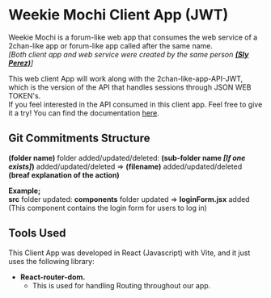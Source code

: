 # Weekie Mochi Client App (JWT)

Weekie Mochi is a forum-like web app that consumes the web service of a 2chan-like app or forum-like app called after the same name.<br>
*[Both client app and web service were created by the same person [__(Sly Perez)__](https://github.com/Sly-Perez)]*<br>

This web client App will work along with the 2chan-like-app-API-JWT, which is the version of the API that handles sessions through JSON WEB TOKEN's.<br>
If you feel interested in the API consumed in this client app. Feel free to give it a try! You can find the documentation [here](https://github.com/Sly-Perez/2chan-like-app-API-JWT).<br>

## Git Commitments Structure

**(folder name)** folder added/updated/deleted: **(sub-folder name *[If one exists]*)** added/updated/deleted => **(filename)** added/updated/deleted **(breaf explanation of the action)**

**Example;**<br>
**src** folder updated: **components** folder updated => **loginForm.jsx** added (This component contains the login form for users to log in)

## Tools Used

This Client App was developed in React (Javascript) with Vite, and it just uses the following library:
- **React-router-dom.** 
    - This is used for handling Routing throughout our app.